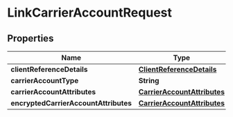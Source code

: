 # LinkCarrierAccountRequest

## Properties
Name | Type | Description | Notes
------------ | ------------- | ------------- | -------------
**clientReferenceDetails** | [**ClientReferenceDetails**](ClientReferenceDetails.md) |  |  [optional]
**carrierAccountType** | **String** |  | 
**carrierAccountAttributes** | [**CarrierAccountAttributes**](CarrierAccountAttributes.md) |  | 
**encryptedCarrierAccountAttributes** | [**CarrierAccountAttributes**](CarrierAccountAttributes.md) |  |  [optional]
